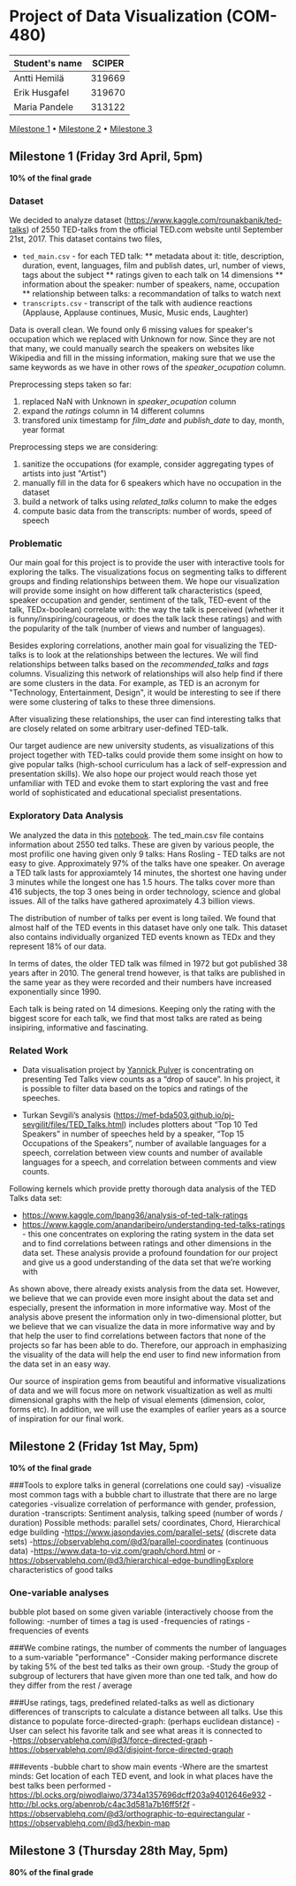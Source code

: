 # Project of Data Visualization (COM-480)

| Student's name | SCIPER |
| -------------- | ------ |
|Antti Hemilä|319669|
|Erik Husgafel|319670|
|Maria Pandele|313122|

[Milestone 1](#milestone-1-friday-3rd-april-5pm) • [Milestone 2](#milestone-2-friday-1st-may-5pm) • [Milestone 3](#milestone-3-thursday-28th-may-5pm)

## Milestone 1 (Friday 3rd April, 5pm)

**10% of the final grade**
### Dataset
We decided to analyze dataset (https://www.kaggle.com/rounakbanik/ted-talks) of 2550 TED-talks from
the official TED.com website until September 21st, 2017. This dataset contains two files, 
* `ted_main.csv` - for each TED talk:
  ** metadata about it: title, description, duration, event, languages, film and publish dates, url, number of views, tags about the subject
  ** ratings given to each talk on 14 dimensions
  ** information about the speaker: number of speakers, name, occupation
  ** relationship between talks: a recommandation of talks to watch next
* `transcripts.csv` - transcript of the talk with audience reactions (Applause, Applause continues,
Music, Music ends, Laughter)

Data is overall clean. We found only 6 missing values for speaker's occupation which we replaced with
Unknown for now. Since they are not that many, we could manually search the speakers on websites like
Wikipedia and fill in the missing information, making sure that we use the same keywords as we have 
in other rows of the *speaker_ocupation* column.

Preprocessing steps taken so far:
1. replaced NaN with Unknown in *speaker_ocupation* column
2. expand the *ratings* column in 14 different columns
3. transfored unix timestamp for *film_date* and *publish_date* to day, month, year format

Preprocessing steps we are considering:
1. sanitize the occupations (for example, consider aggregating types of artists into just "Artist")
2. manually fill in the data for 6 speakers which have no occupation in the dataset 
3. build a network of talks using *related_talks* column to make the edges
4. compute basic data from the transcripts: number of words, speed of speech


### Problematic

Our main goal for this project is to provide the user with interactive tools for exploring the talks. 
The visualizations focus on segmenting talks to different groups and finding relationships between them. 
We hope our visualization will provide some insight on how different talk characteristics (speed, 
speaker occupation and gender, sentiment of the talk, TED-event of the talk, TEDx-boolean) correlate 
with: the way the talk is perceived (whether it is funny/inspiring/courageous, or does the talk lack 
these ratings) and  with the popularity of the talk (number of views and number of languages).

Besides exploring correlations, another main goal for visualizing the TED-talks is to look at the 
relationships between the lectures. We will find relationships between talks based on the 
*recommended_talks* and *tags* columns. Visualizing this network of relationships will also help 
find if there are some clusters in the data. For example, as TED is an acronym for "Technology, 
Entertainment, Design", it would be interesting to see if there were some clustering of talks to 
these three dimensions.

After visualizing these relationships, the user can find interesting talks that are closely related 
on some arbitrary user-defined TED-talk. 

Our target audience are new university students, as visualizations of this project together with 
TED-talks could provide them some insight on how to give popular talks (high-school curriculum has 
a lack of self-expression and presentation skills). We also hope our project would reach those yet 
unfamiliar with TED and evoke them to start exploring the vast and free world of sophisticated and 
educational specialist presentations. 


### Exploratory Data Analysis

We analyzed the data in this [notebook](/Exploratory%20data%20analysis.ipynb). The ted\_main.csv file 
contains information about 2550 ted talks. These are given by various people, the most profilic one 
having given only 9 talks: Hans Rosling - TED talks are not easy to give. Approximately 97% of the 
talks have one speaker. On average a TED talk lasts for approxiamtely 14 minutes, the shortest one
having under 3 minutes while the longest one has 1.5 hours. The talks cover more than 416 subjects,
the top 3 ones being in order technology, science and global issues. All of the talks have gathered 
aproximately 4.3 billion views.

The distribution of number of talks per event is long tailed. We found that almost half of the TED
events in this dataset have only one talk. This dataset also contains individually organized TED 
events known as TEDx and they represent 18% of our data.

In terms of dates, the older TED talk was filmed in 1972 but got published 38 years after in 2010.
The general trend however, is that talks are published in the same year as they were recorded and 
their numbers have increased exponentially since 1990.

Each talk is being rated on 14 dimesions. Keeping only the rating with the biggest score for each
talk, we find that most talks are rated as being insipiring, informative and fascinating.


### Related Work

* Data visualisation project by [Yannick Pulver](https://yannickpulver.com/ivis/) is concentrating on
presenting Ted Talks view counts as a “drop of sauce”. In his project, it is possible to filter data
based on the topics and ratings of the speeches.

* Turkan Sevgili’s analysis (https://mef-bda503.github.io/pj-sevgilit/files/TED_Talks.html) includes plotters about “Top 10 Ted Speakers” in number of speeches held by a speaker, “Top 15 Occupations of the Speakers”, number of available languages for a speech, correlation between view counts and number of available languages for a speech, and correlation between comments and view counts.

Following kernels which provide pretty thorough data analysis of the TED Talks data set: 
  * https://www.kaggle.com/lpang36/analysis-of-ted-talk-ratings 
  * https://www.kaggle.com/anandaribeiro/understanding-ted-talks-ratings - this one concentrates on 
    exploring the rating system in the data set and to find correlations between 
    ratings and other dimensions in the data set. These analysis provide a profound foundation for 
    our project and give us a good understanding of the data set that we’re working with

As shown above, there already exists analysis from the data set. However, we believe that we can 
provide even more insight about the data set and especially, present the information in more 
informative way. Most of the analysis above present the information only in two-dimensional plotter, 
but we believe that we can visualize the data in more informative way and by that help the user to 
find correlations between factors that none of the projects so far has been able to do. Therefore, 
our approach in emphasizing the visuality of the data will help the end user to find new information 
from the data set in an easy way.

Our source of inspiration gems from beautiful and informative visualizations of data and we will focus
more on network visualtization as well as multi dimensional graphs with the help of visual elements
(dimension, color, forms etc). In addition, we will use the examples of earlier years as a source 
of inspiration for our final work.

## Milestone 2 (Friday 1st May, 5pm)

**10% of the final grade**



###Tools to explore talks in general (correlations one could say)
-visualize most common tags with a bubble chart to illustrate that there are no large categories
-visualize correlation of performance with gender, profession, duration
-transcripts: Sentiment analysis, talking speed (number of words / duration)
Possible methods: parallel sets/ coordinates, Chord, Hierarchical edge building
-https://www.jasondavies.com/parallel-sets/  (discrete data sets)
-https://observablehq.com/@d3/parallel-coordinates (continuous data)
-https://www.data-to-viz.com/graph/chord.html or
-https://observablehq.com/@d3/hierarchical-edge-bundlingExplore characteristics
of good talks


### One-variable analyses
bubble plot based on some given variable (interactively choose from the following:
-number of times a tag is used
-frequencies of ratings
-frequencies of events


###We combine ratings, the number of comments the number of languages to a sum-variable "performance"
-Consider making performance discrete by taking 5% of the best ted talks as their own group.
-Study the group of subgroup of lecturers that have given more than one ted talk, and how do they differ from the rest / average


###Use ratings, tags, predefined related-talks as well as dictionary differences of transcripts to calculate a distance between all talks. Use this distance to populate force-directed-graph:
(perhaps euclidean distance)
-User can select his favorite talk and see what areas it is connected to    
-https://observablehq.com/@d3/force-directed-graph
-https://observablehq.com/@d3/disjoint-force-directed-graph


###events
-bubble chart to show main events
-Where are the smartest minds: Get location of each TED event, and look in what places have the best talks been performed
-https://bl.ocks.org/piwodlaiwo/3734a1357696dcff203a94012646e932
-http://bl.ocks.org/abenrob/c4ac3d581a7b16ff5f2f
-https://observablehq.com/@d3/orthographic-to-equirectangular
-https://observablehq.com/@d3/hexbin-map




## Milestone 3 (Thursday 28th May, 5pm)

**80% of the final grade**

